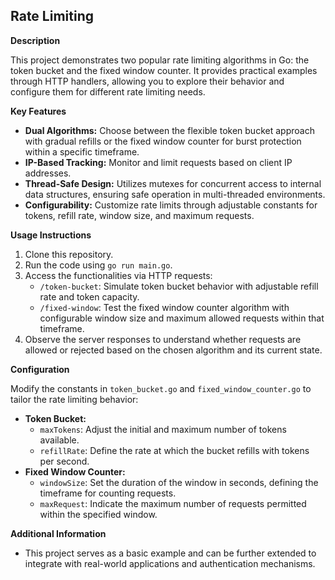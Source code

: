 ## Rate Limiting

**Description**

This project demonstrates two popular rate limiting algorithms in Go: the token bucket and the fixed window counter. It provides practical examples through HTTP handlers, allowing you to explore their behavior and configure them for different rate limiting needs.

**Key Features**

* **Dual Algorithms:** Choose between the flexible token bucket approach with gradual refills or the fixed window counter for burst protection within a specific timeframe.
* **IP-Based Tracking:** Monitor and limit requests based on client IP addresses.
* **Thread-Safe Design:** Utilizes mutexes for concurrent access to internal data structures, ensuring safe operation in multi-threaded environments.
* **Configurability:** Customize rate limits through adjustable constants for tokens, refill rate, window size, and maximum requests.

**Usage Instructions**

1. Clone this repository.
2. Run the code using `go run main.go`.
3. Access the functionalities via HTTP requests:
    * `/token-bucket`: Simulate token bucket behavior with adjustable refill rate and token capacity.
    * `/fixed-window`: Test the fixed window counter algorithm with configurable window size and maximum allowed requests within that timeframe.
4. Observe the server responses to understand whether requests are allowed or rejected based on the chosen algorithm and its current state.

**Configuration**

Modify the constants in `token_bucket.go` and `fixed_window_counter.go` to tailor the rate limiting behavior:

* **Token Bucket:**
    * `maxTokens`: Adjust the initial and maximum number of tokens available.
    * `refillRate`: Define the rate at which the bucket refills with tokens per second.
* **Fixed Window Counter:**
    * `windowSize`: Set the duration of the window in seconds, defining the timeframe for counting requests.
    * `maxRequest`: Indicate the maximum number of requests permitted within the specified window.

**Additional Information**

* This project serves as a basic example and can be further extended to integrate with real-world applications and authentication mechanisms.
